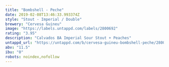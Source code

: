 ```yaml
---
title: "Bombshell - Peche"
date: 2019-02-08T13:46:33.993374Z
style: "Stout - Imperial / Double"
brewery: "Cervesa Guineu"
image: "https://labels.untappd.com/labels/2800692"
rating: "3.95"
description: "Calvados BA Imperial Sour Stout + Peaches"
untappd_url: "https://untappd.com/b/cervesa-guineu-bombshell-peche/2800692"
abv: "11.5"
ibu: "0"
robots: noindex,nofollow
---
```

